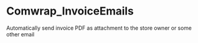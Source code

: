 Comwrap_InvoiceEmails
=====================

Automatically send invoice PDF as attachment to the store owner or some other email

